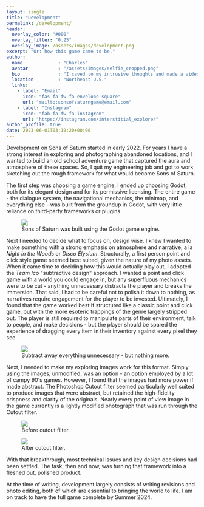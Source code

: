 ```yaml
---
layout: single
title: "Development"
permalink: /development/
header:
  overlay_color: "#000"
  overlay_filter: "0.25"
  overlay_image: /assets/images/development.png
excerpt: "Or: how this game came to be."
author:
  name             : "Charles"
  avatar           : "/assets/images/selfie_cropped.png"
  bio              : "I caved to my intrusive thoughts and made a video game."
  location         : "Northeast U.S."
  links:
    - label: "Email"
      icon: "fas fa-fw fa-envelope-square"
      url: "mailto:sonsofsaturngame@email.com"
    - label: "Instagram"
      icon: "fab fa-fw fa-instagram"
      url: "https://instagram.com/interstitial_explorer"
author_profile: true
date: 2023-06-01T03:19:20+00:00
---
```


Development on Sons of Saturn started in early 2022.  For years I have a strong interest in exploring and photographing abandoned locations, and I wanted to build an old school adventure game that captured the aura and atmosphere of these spaces.  So, I quit my engineering job and got to work sketching out the rough framework for what would become Sons of Saturn.

The first step was choosing a game engine.  I ended up choosing Godot, both for its elegant design and for its permissive licensing.  The entire game - the dialogue system, the navigational mechanics, the minimap, and everything else - was built from the groundup in Godot, with very little reliance on third-party frameworks or plugins.

<figure>
	<a href="https://sonsofsaturngame.com/assets/images/godot.png"><img src="https://sonsofsaturngame.com/assets/images/godot.png"></a>
	<figcaption>Sons of Saturn was built using the Godot game engine.</figcaption>
</figure>

Next I needed to decide what to focus on, design wise.  I knew I wanted to make something with a strong emphasis on atmosphere and narrative, a la *Night in the Woods* or *Disco Elysium*.  Structurally, a first person point and click style game seemed best suited, given the nature of my photo assets.  When it came time to deciding how this would actually play out, I adopted the *Team Ico* "subtractive design" approach.  I wanted a point and click game with a world you could engage in, but any superfluous mechanics were to be cut - anything unnecessary distracts the player and breaks the immersion.  That said, I had to be careful not to polish it down to nothing, as narratives require engagement for the player to be invested.  Ultimately, I found that the game worked best if structured like a classic point and click game, but with the more esoteric trappings of the genre largely stripped out.  The player is still required to manipulate parts of their environment, talk to people, and make decisions - but the player should be spared the experience of dragging every item in their inventory against every pixel they see.

<figure>
	<a href="https://sonsofsaturngame.com/assets/images/sub-design.jpeg"><img src="https://sonsofsaturngame.com/assets/images/sub-design.jpeg"></a>
	<figcaption>Subtract away everything unnecessary - but nothing more.</figcaption>
</figure>

Next, I needed to make my exploring images work for this format.  Simply using the images, unmodified, was an option - an option employed by a lot of campy 90's games.  However, I found that the images had more power if made abstract.  The Photoshop Cutout filter seemed particularly well suited to produce images that were abstract, but retained the high-fidelity crispness and clarity of the originals.  Nearly every point of view image in the game currently is a lightly modified photograph that was run through the Cutout filter.

<figure>
    <a href="/assets/images/color-chairs-unfiltered.jpg"><img src="/assets/images/color-chairs-unfiltered.jpg"></a>
	<figcaption>Before cutout filter.</figcaption>
</figure>

<figure>
    <a href="/assets/images/GameStills/colorful_chair_hall.png"><img src="/assets/images/GameStills/colorful_chair_hall.png"></a>
	<figcaption>After cutout filter.</figcaption>
</figure>

With that breakthrough, most technical issues and key design decisions had been settled.  The task, then and now, was turning that framework into a fleshed out, polished product.

At the time of writing, development largely consists of writing revisions and photo editing, both of which are essential to bringing the world to life.  I am on track to have the full game complete by Summer 2024.